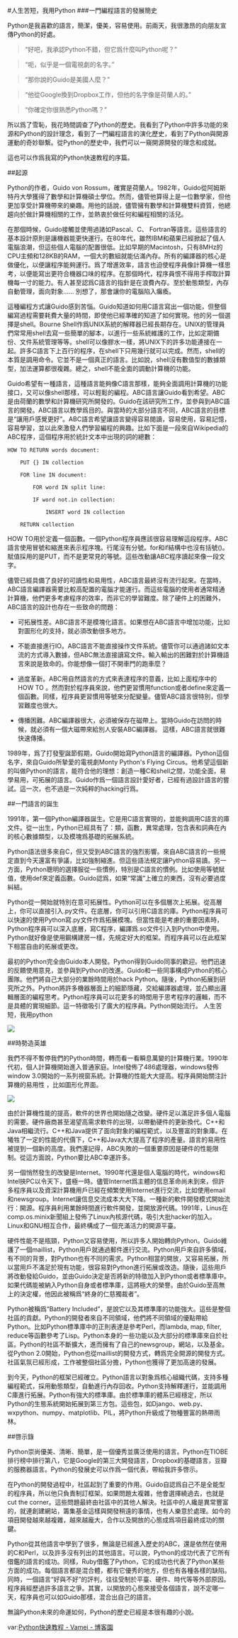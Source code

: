 #人生苦短，我用Python
###一門編程語言的發展簡史


Python是我喜歡的語言，簡潔，優美，容易使用。前兩天，我很激昂的向朋友宣傳Python的好處。

>“好吧，我承認Python不錯，但它爲什麼叫Python呢？”

>“呃，似乎是一個電視劇的名字。”

>“那你說的Guido是美國人麼？”

>“他從Google換到Dropbox工作，但他的名字像是荷蘭人的。”

>“你確定你很熟悉Python嗎？”

所以爲了雪恥，我花時間調查了Python的歷史。我看到了Python中許多功能的來源和Python的設計理念，看到了一門編程語言的演化歷史，看到了Python與開源運動的奇妙聯繫。從Python的歷史中，我們可以一窺開源開發的理念和成就。

這也可以作爲我寫的Python快速教程的序篇。

##起源

Python的作者，Guido von Rossum，確實是荷蘭人。1982年，Guido從阿姆斯特丹大學獲得了數學和計算機碩士學位。然而，儘管他算得上是一位數學家，但他更加享受計算機帶來的樂趣。用他的話說，儘管擁有數學和計算機雙料資質，他總趨向於做計算機相關的工作，並熱衷於做任何和編程相關的活兒。

在那個時候，Guido接觸並使用過諸如Pascal、C、 Fortran等語言。這些語言的基本設計原則是讓機器能更快運行。在80年代，雖然IBM和蘋果已經掀起了個人電腦浪潮，但這些個人電腦的配置很低。比如早期的Macintosh，只有8MHz的CPU主頻和128KB的RAM，一個大的數組就能佔滿內存。所有的編譯器的核心是做優化，以便讓程序能夠運行。爲了增進效率，語言也迫使程序員像計算機一樣思考，以便能寫出更符合機器口味的程序。在那個時代，程序員恨不得用手榨取計算機每一寸的能力。有人甚至認爲C語言的指針是在浪費內存。至於動態類型，內存自動管理，面向對象…… 別想了，那會讓你的電腦陷入癱瘓。

這種編程方式讓Guido感到苦惱。Guido知道如何用C語言寫出一個功能，但整個編寫過程需要耗費大量的時間，即使他已經準確的知道了如何實現。他的另一個選擇是shell。Bourne Shell作爲UNIX系統的解釋器已經長期存在。UNIX的管理員們常常用shell去寫一些簡單的腳本，以進行一些系統維護的工作，比如定期備份、文件系統管理等等。shell可以像膠水一樣，將UNIX下的許多功能連接在一起。許多C語言下上百行的程序，在shell下只用幾行就可以完成。然而，shell的本質是調用命令。它並不是一個真正的語言。比如說，shell沒有數值型的數據類型，加法運算都很複雜。總之，shell不能全面的調動計算機的功能。

Guido希望有一種語言，這種語言能夠像C語言那樣，能夠全面調用計算機的功能接口，又可以像shell那樣，可以輕鬆的編程。ABC語言讓Guido看到希望。ABC是由荷蘭的數學和計算機研究所開發的。Guido在該研究所工作，並參與到ABC語言的開發。ABC語言以教學爲目的。與當時的大部分語言不同，ABC語言的目標是“讓用戶感覺更好”。ABC語言希望讓語言變得容易閱讀，容易使用，容易記憶，容易學習，並以此來激發人們學習編程的興趣。比如下面是一段來自Wikipedia的ABC程序，這個程序用於統計文本中出現的詞的總數：

    HOW TO RETURN words document:

        PUT {} IN collection

        FOR line IN document:

            FOR word IN split line:

            IF word not.in collection:

                INSERT word IN collection

        RETURN collection

HOW TO用於定義一個函數。一個Python程序員應該很容易理解這段程序。ABC語言使用冒號和縮進來表示程序塊。行尾沒有分號。for和if結構中也沒有括號()。賦值採用的是PUT，而不是更常見的等號。這些改動讓ABC程序讀起來像一段文字。

儘管已經具備了良好的可讀性和易用性，ABC語言最終沒有流行起來。在當時，ABC語言編譯器需要比較高配置的電腦才能運行。而這些電腦的使用者通常精通計算機，他們更多考慮程序的效率，而非它的學習難度。除了硬件上的困難外，ABC語言的設計也存在一些致命的問題：

- 可拓展性差。ABC語言不是模塊化語言。如果想在ABC語言中增加功能，比如對圖形化的支持，就必須改動很多地方。

- 不能直接進行IO。ABC語言不能直接操作文件系統。儘管你可以通過諸如文本流的方式導入數據，但ABC無法直接讀寫文件。輸入輸出的困難對於計算機語言來說是致命的。你能想像一個打不開車門的跑車麼？

- 過度革新。ABC用自然語言的方式來表達程序的意義，比如上面程序中的HOW TO 。然而對於程序員來說，他們更習慣用function或者define來定義一個函數。同樣，程序員更習慣用等號來分配變量。儘管ABC語言很特別，但學習難度也很大。

- 傳播困難。ABC編譯器很大，必須被保存在磁帶上。當時Guido在訪問的時候，就必須有一個大磁帶來給別人安裝ABC編譯器。 這樣，ABC語言就很難快速傳播。

1989年，爲了打發聖誕節假期，Guido開始寫Python語言的編譯器。Python這個名字，來自Guido所摯愛的電視劇Monty Python's Flying Circus。他希望這個新的叫做Python的語言，能符合他的理想：創造一種C和shell之間，功能全面，易學易用，可拓展的語言。Guido作爲一個語言設計愛好者，已經有過設計語言的嘗試。這一次，也不過是一次純粹的hacking行爲。

##一門語言的誕生

1991年，第一個Python編譯器誕生。它是用C語言實現的，並能夠調用C語言的庫文件。從一出生，Python已經具有了：類，函數，異常處理，包含表和詞典在內的核心數據類型，以及模塊爲基礎的拓展系統。

Python語法很多來自C，但又受到ABC語言的強烈影響。來自ABC語言的一些規定直到今天還富有爭議，比如強制縮進。但這些語法規定讓Python容易讀。另一方面，Python聰明的選擇服從一些慣例，特別是C語言的慣例。比如使用等號賦值，使用def來定義函數。Guido認爲，如果“常識”上確立的東西，沒有必要過度糾結。

Python從一開始就特別在意可拓展性。Python可以在多個層次上拓展。從高層上，你可以直接引入.py文件。在底層，你可以引用C語言的庫。Python程序員可以快速的使用Python寫.py文件作爲拓展模塊。但當性能是考慮的重要因素時，Python程序員可以深入底層，寫C程序，編譯爲.so文件引入到Python中使用。Python就好像是使用鋼構建房一樣，先規定好大的框架。而程序員可以在此框架下相當自由的拓展或更改。

最初的Python完全由Guido本人開發。Python得到Guido同事的歡迎。他們迅速的反饋使用意見，並參與到Python的改進。Guido和一些同事構成Python的核心團隊。他們將自己大部分的業餘時間用於hack Python。隨後，Python拓展到研究所之外。Python將許多機器層面上的細節隱藏，交給編譯器處理，並凸顯出邏輯層面的編程思考。Python程序員可以花更多的時間用于思考程序的邏輯，而不是具體的實現細節。這一特徵吸引了廣大的程序員。Python開始流行。
人生苦短，我用python

![](https://raw.githubusercontent.com/qiwsir/ITArticles/master/Pictures/reading01.jpg)

##時勢造英雄

我們不得不暫停我們的Python時間，轉而看一看瞬息萬變的計算機行業。1990年代初，個人計算機開始進入普通家庭。Intel發佈了486處理器，windows發佈window 3.0開始的一系列視窗系統。計算機的性能大大提高。程序員開始關注計算機的易用性  ，比如圖形化界面。

![](https://raw.githubusercontent.com/qiwsir/ITArticles/master/Pictures/reading02.png)

由於計算機性能的提高，軟件的世界也開始隨之改變。硬件足以滿足許多個人電腦的需要。硬件廠商甚至渴望高需求軟件的出現，以帶動硬件的更新換代。C++和Java相繼流行。C++和Java提供了面向對象的編程範式，以及豐富的對象庫。在犧牲了一定的性能的代價下，C++和Java大大提高了程序的產量。語言的易用性被提到一個新的高度。我們還記得，ABC失敗的一個重要原因是硬件的性能限制。從這方面說，Python要比ABC幸運許多。

另一個悄然發生的改變是Internet。1990年代還是個人電腦的時代，windows和Intel挾PC以令天下，盛極一時。儘管Internet爲主體的信息革命尚未到來，但許多程序員以及資深計算機用戶已經在頻繁使用Internet進行交流，比如使用email和newsgroup。Internet讓信息交流成本大大下降。一種新的軟件開發模式開始流行：開源。程序員利用業餘時間進行軟件開發，並開放源代碼。1991年，Linus在comp.os.minix新聞組上發佈了Linux內核源代碼，吸引大批hacker的加入。Linux和GNU相互合作，最終構成了一個充滿活力的開源平臺。

硬件性能不是瓶頸，Python又容易使用，所以許多人開始轉向Python。Guido維護了一個maillist，Python用戶就通過郵件進行交流。Python用戶來自許多領域，有不同的背景，對Python也有不同的需求。Python相當的開放，又容易拓展，所以當用戶不滿足於現有功能，很容易對Python進行拓展或改造。隨後，這些用戶將改動發給Guido，並由Guido決定是否將新的特徵加入到Python或者標準庫中。如果代碼能被納入Python自身或者標準庫，這將極大的榮譽。由於Guido至高無上的決定權，他因此被稱爲“終身的仁慈獨裁者”。

Python被稱爲“Battery Included”，是說它以及其標準庫的功能強大。這些是整個社區的貢獻。Python的開發者來自不同領域，他們將不同領域的優點帶給Python。比如Python標準庫中的正則表達是參考Perl，而lambda, map, filter, reduce等函數參考了Lisp。Python本身的一些功能以及大部分的標準庫來自於社區。Python的社區不斷擴大，進而擁有了自己的newsgroup，網站，以及基金。從Python 2.0開始，Python也從maillist的開發方式，轉爲完全開源的開發方式。社區氣氛已經形成，工作被整個社區分擔，Python也獲得了更加高速的發展。

到今天，Python的框架已經確立。Python語言以對象爲核心組織代碼，支持多種編程範式，採用動態類型，自動進行內存回收。Python支持解釋運行，並能調用C庫進行拓展。Python有強大的標準庫。由於標準庫的體系已經穩定，所以Python的生態系統開始拓展到第三方包。這些包，如Django、web.py、wxpython、numpy、matplotlib、PIL，將Python升級成了物種豐富的熱帶雨林。

##啓示錄

Python崇尚優美、清晰、簡單，是一個優秀並廣泛使用的語言。Python在TIOBE排行榜中排行第八，它是Google的第三大開發語言，Dropbox的基礎語言，豆瓣的服務器語言。Python的發展史可以作爲一個代表，帶給我許多啓示。

在Python的開發過程中，社區起到了重要的作用。Guido自認爲自己不是全能型的程序員，所以他只負責制訂框架。如果問題太複雜，他會選擇繞過去，也就是cut the corner。這些問題最終由社區中的其他人解決。社區中的人纔是異常豐富的，就連創建網站，籌集基金這樣與開發稍遠的事情，也有人樂意於處理。如今的項目開發越來越複雜，越來越龐大，合作以及開放的心態成爲項目最終成功的關鍵。

Python從其他語言中學到了很多，無論是已經進入歷史的ABC，還是依然在使用的C和Perl，以及許多沒有列出的其他語言。可以說，Python的成功代表了它所有借鑑的語言的成功。同樣，Ruby借鑑了Python，它的成功也代表了Python某些方面的成功。每個語言都是混合體，都有它優秀的地方，但也有各種各樣的缺陷。同時，一個語言“好與不好”的評判，往往受制於平臺、硬件、時代等等外部原因。程序員經歷過許多語言之爭。其實，以開放的心態來接受各個語言，說不定哪一天，程序員也可以如Guido那樣，混合出自己的語言。

無論Python未來的命運如何，Python的歷史已經是本很有趣的小說。

var:[Python快速教程 - Vamei - 博客園](http://www.15yan.com/story/1JKTBQvVk5e/?f=wx)
